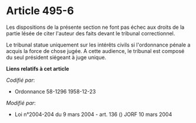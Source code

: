 # Article 495-6

Les dispositions de la présente section ne font pas échec aux droits de la partie lésée de citer l'auteur des faits devant le
tribunal correctionnel.

Le tribunal statue uniquement sur les intérêts civils si l'ordonnance pénale a acquis la force de chose jugée. A cette
audience, le tribunal est composé du seul président siégeant à juge unique.

**Liens relatifs à cet article**

_Codifié par_:

  - Ordonnance 58-1296 1958-12-23

_Modifié par_:

  - Loi n°2004-204 du 9 mars 2004 - art. 136 () JORF 10 mars 2004
